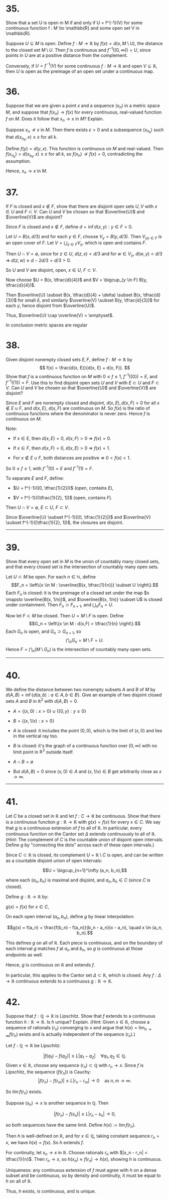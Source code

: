 




# 35.

Show that a set U is open in M if and only if U = f^{-1}(V) for some continuous function f : M \to \mathbb{R} and some open set V in \mathbb{R}.

Suppose $U \subseteq M$ is open. Define $f: M \to \mathbb{R}$ by $f(x) = d(x, M \setminus U)$, the distance to the closed set $M \setminus U$. Then $f$ is continuous and $f^{-1}((0, \infty)) = U$, since points in $U$ are at a positive distance from the complement.

Conversely, if $U = f^{-1}(V)$ for some continuous $f: M \to \mathbb{R}$ and open $V \subseteq \mathbb{R}$, then $U$ is open as the preimage of an open set under a continuous map.

# 36.

Suppose that we are given a point $x$ and a sequence $(x_n)$ in a metric space $M$, and suppose that $f(x_n) \to f(x)$ for every continuous, real-valued function $f$ on $M$. Does it follow that $x_n \to x$ in $M$? Explain.


Suppose $x_n \not\to x$ in $M$. Then there exists $\varepsilon > 0$ and a subsequence $(x_{n_k})$ such that $d(x_{n_k}, x) \geq \varepsilon$ for all $k$.

Define $f(y) = d(y, x)$. This function is continuous on $M$ and real-valued. Then $f(x_{n_k}) = d(x_{n_k}, x) \geq \varepsilon$ for all $k$, so $f(x_n) \nrightarrow f(x) = 0$, contradicting the assumption.

Hence, $x_n \to x$ in $M$.

# 37.
If $F$ is closed and $x \notin F$, show that there are disjoint open sets $U, V$ with $x \in U$ and $F \subset V$. Can $U$ and $V$ be chosen so that $\overline{U}$ and $\overline{V}$ are disjoint?

Since $F$ is closed and $x \notin F$, define $d = \inf{d(x, y) : y \in F} > 0$.

Let $U = B(x, d/3)$ and for each $y \in F$, choose $V_y = B(y, d/3)$. Then ${V_y}_{y \in F}$ is an open cover of $F$. Let $V = \bigcup_{y \in F} V_y$, which is open and contains $F$.

Then $U \cap V = \emptyset$, since for $z \in U$, $d(z,x) < d/3$ and for $w \in V_y$, $d(w,y) < d/3$ ⇒ $d(z,w) \ge d - 2d/3 = d/3 > 0$.

So $U$ and $V$ are disjoint, open, $x \in U$, $F \subset V$.

Now choose $U = B(x, \tfrac{d}{4})$ and $V = \bigcup_{y \in F} B(y, \tfrac{d}{4})$.

Then $\overline{U} \subset B(x, \tfrac{d}{4} + \delta) \subset B(x, \tfrac{d}{3})$ for small $\delta$, and similarly $\overline{V} \subset B(y, \tfrac{d}{3})$ for each $y$, hence disjoint from $\overline{U}$.

Thus, $\overline{U} \cap \overline{V} = \emptyset$.

In conclusion metric spaces are regular


# 38.

Given disjoint nonempty closed sets $E, F$, define $f : M \to \mathbb{R}$ by $$ f(x) = \frac{d(x, E)}{d(x, E) + d(x, F)}. $$ Show that $f$ is a continuous function on $M$ with $0 \le f \le 1$, $f^{-1}(\{0\}) = E$, and $f^{-1}(\{1\}) = F$. Use this to find disjoint open sets $U$ and $V$ with $E \subset U$ and $F \subset V$. Can $U$ and $V$ be chosen so that $\overline{U}$ and $\overline{V}$ are disjoint?


Since $E$ and $F$ are nonempty closed and disjoint, $d(x,E), d(x,F) > 0$ for all $x \notin E \cup F$, and $d(x,E)$, $d(x,F)$ are continuous on $M$. So $f(x)$ is the ratio of continuous functions where the denominator is never zero. Hence $f$ is continuous on $M$.

Note:

- If $x \in E$, then $d(x,E) = 0$, $d(x,F) > 0$ ⇒ $f(x) = 0$.
    
- If $x \in F$, then $d(x,F) = 0$, $d(x,E) > 0$ ⇒ $f(x) = 1$.
    
- For $x \notin E \cup F$, both distances are positive ⇒ $0 < f(x) < 1$.
    

So $0 \le f \le 1$, with $f^{-1}({0}) = E$ and $f^{-1}({1}) = F$.

To separate $E$ and $F$, define:

- $U = f^{-1}([0, \tfrac{1}{2}))$ (open, contains $E$),
    
- $V = f^{-1}((\tfrac{1}{2}, 1])$ (open, contains $F$).
    

Then $U \cap V = \emptyset$, $E \subset U$, $F \subset V$.

Since $\overline{U} \subset f^{-1}([0, \tfrac{1}{2}])$ and $\overline{V} \subset f^{-1}([\tfrac{1}{2}, 1])$, the closures are disjoint.

---

# 39.
Show that every open set in $M$ is the union of countably many closed sets, and that every closed set is the intersection of countably many open sets.


Let $U \subset M$ be open. For each $n \in \mathbb{N}$, define
$$F_n = \left\{x \in M : \overline{B(x, \tfrac{1}{n})} \subset U \right\}.$$
Each $F_n$ is closed: it is the preimage of a closed set under the map $x \mapsto \overline{B(x, 1/n)}$, and $\overline{B(x, 1/n)} \subset U$ is closed under containment.
Then $F_n \supset F_{n+1}$, and $\bigcup_{n} F_n = U$.

Now let $F \subset M$ be closed. Then $U = M \setminus F$ is open. Define
$$G_n = \left\{x \in M : d(x,F) > \tfrac{1}{n} \right\}.$$Each $G_n$ is open, and $G_n \supset G_{n+1}$, so$$\bigcap_{n} G_n = M \setminus F = U.$$
Hence $F = \bigcap_{n} (M \setminus G_n)$ is the intersection of countably many open sets.


---
# 40.
We define the distance between two nonempty subsets $A$ and $B$ of $M$ by $d(A, B) = \inf\{d(a, b) : a \in A, b \in B\}$. Give an example of two disjoint closed sets $A$ and $B$ in $\mathbb{R}^2$ with $d(A, B) = 0$.



* $A = \{(x, 0) : x > 0\} \cup \{(0, y) : y \ge 0\}$

* $B = \{(x, 1/x) : x > 0\}$


* $A$ is closed: it includes the point $(0,0)$, which is the limit of $(x,0)$ and lies in the vertical ray too.

* $B$ is closed: it's the graph of a continuous function over $(0, \infty)$ with no limit point in $\mathbb{R}^2$ outside itself.

* $A \cap B = \emptyset$

* But $d(A,B) = 0$ since $(x,0) \in A$ and $(x,1/x) \in B$ get arbitrarily close as $x \to \infty$.

---
# 41.
Let $C$ be a closed set in $\mathbb{R}$ and let $f: C \to \mathbb{R}$ be continuous. Show that there is a continuous function $g: \mathbb{R} \to \mathbb{R}$ with $g(x) = f(x)$ for every $x \in C$. We say that $g$ is a continuous extension of $f$ to all of $\mathbb{R}$. In particular, every continuous function on the Cantor set $\Delta$ extends continuously to all of $\mathbb{R}$. ($\textit{Hint}$: The complement of $C$ is the countable union of disjoint open intervals. Define $g$ by "connecting the dots" across each of these open intervals.)


Since $C \subset \mathbb{R}$ is closed, its complement $U = \mathbb{R} \setminus C$ is open, and can be written as a countable disjoint union of open intervals:

$$U = \bigcup_{n=1}^\infty (a_n, b_n),$$

where each $(a_n, b_n)$ is maximal and disjoint, and $a_n, b_n \in C$ (since $C$ is closed).

Define $g: \mathbb{R} \to \mathbb{R}$ by:

$g(x) = f(x)$ for $x \in C$,

On each open interval $(a_n, b_n)$, define $g$ by linear interpolation:

$$g(x) = f(a_n) + \frac{f(b_n) - f(a_n)}{b_n - a_n}(x - a_n), \quad x \in (a_n, b_n).$$

This defines $g$ on all of $\mathbb{R}$. Each piece is continuous, and on the boundary of each interval $g$ matches $f$ at $a_n$ and $b_n$, so $g$ is continuous at those endpoints as well.

Hence, $g$ is continuous on $\mathbb{R}$ and extends $f$.

In particular, this applies to the Cantor set $\Delta \subset \mathbb{R}$, which is closed. Any $f: \Delta \to \mathbb{R}$ continuous extends to a continuous $g: \mathbb{R} \to \mathbb{R}$.


# 42.
Suppose that $f: \mathbb{Q} \to \mathbb{R}$ is Lipschitz. Show that $f$ extends to a continuous function $h: \mathbb{R} \to \mathbb{R}$. Is $h$ unique? Explain. ($\textit{Hint}$: Given $x \in \mathbb{R}$, choose a sequence of rationals $(r_n)$ converging to $x$ and argue that $h(x) = \lim_{n \to \infty} f(r_n)$ exists and is actually independent of the sequence $(r_n)$.)

Let $f: \mathbb{Q} \to \mathbb{R}$ be Lipschitz:

$$|f(q_1) - f(q_2)| \le L |q_1 - q_2| \quad \forall q_1, q_2 \in \mathbb{Q}.$$Given $x \in \mathbb{R}$, choose any sequence $(r_n) \subset \mathbb{Q}$ with $r_n \to x$. Since $f$ is Lipschitz, the sequence $(f(r_n))$ is Cauchy:$$|f(r_n) - f(r_m)| \le L |r_n - r_m| \to 0 \quad \text{as } n, m \to \infty.$$

So $\lim f(r_n)$ exists.

Suppose $(s_n) \to x$ is another sequence in $\mathbb{Q}$. Then

$$|f(r_n) - f(s_n)| \le L |r_n - s_n| \to 0,$$

so both sequences have the same limit. Define $h(x) := \lim f(r_n)$.

Then $h$ is well-defined on $\mathbb{R}$, and for $x \in \mathbb{Q}$, taking constant sequence $r_n = x$, we have $h(x) = f(x)$. So $h$ extends $f$.

For continuity, let $x_n \to x$ in $\mathbb{R}$. Choose rationals $r_n$ with $|x_n - r_n| < \tfrac{1}{n}$. Then $r_n \to x$, so $h(x_n) \approx f(r_n) \to h(x)$, showing $h$ is continuous.

Uniqueness: any continuous extension of $f$ must agree with $h$ on a dense subset and be continuous, so by density and continuity, it must be equal to $h$ on all of $\mathbb{R}$.

Thus, $h$ exists, is continuous, and is unique.